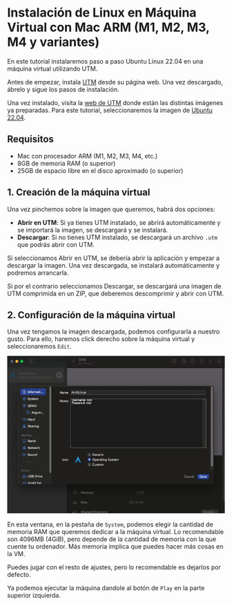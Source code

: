 # Instalación de Linux en Máquina Virtual con Mac ARM (M1, M2, M3, M4 y variantes)


En este tutorial instalaremos paso a paso Ubuntu Linux 22.04 en una máquina virtual utilizando UTM.

Antes de empezar, instala [UTM](https://mac.getutm.app/) desde su página web. Una vez descargado, ábrelo y sigue los pasos de instalación.

Una vez instalado, visita la [web de UTM](https://mac.getutm.app/gallery/) donde están las distintas imágenes ya preparadas. Para este tutorial, seleccionaremos la imagen de [Ubuntu 22.04](https://mac.getutm.app/gallery/ubuntu-20-04).

## Requisitos
- Mac con procesador ARM (M1, M2, M3, M4, etc.)
- 8GB de memoria RAM (o superior)
- 25GB de espacio libre en el disco aproximado (o superior)

## 1. Creación de la máquina virtual
Una vez pinchemos sobre la imagen que queremos, habrá dos opciones:
- **Abrir en UTM**: Si ya tienes UTM instalado, se abrirá automáticamente y se importará la imagen, se descargará y se instalará.
- **Descargar**: Si no tienes UTM instalado, se descargará un archivo `.utm` que podrás abrir con UTM.

Si seleccionamos Abrir en UTM, se debería abrir la aplicación y empezar a descargar la imagen. Una vez descargada, se instalará automáticamente y podremos arrancarla.

Si por el contrario seleccionamos Descargar, se descargará una imagen de UTM comprimida en un ZIP, que deberemos descomprimir y abrir con UTM.

## 2. Configuración de la máquina virtual

Una vez tengamos la imagen descargada, podemos configurarla a nuestro gusto. Para ello, haremos click derecho sobre la máquina virtual y seleccionaremos `Edit`. 

![Paso 1](img/mac-vm-install/utm_1.png)

En esta ventana, en la pestaña de `System`, podemos elegir la cantidad de memoria RAM que queremos dedicar a la máquina virtual. Lo recomendable son 4096MB (4GiB), pero depende de la cantidad de memoria con la que cuente tu ordenador. Más memoria implica que puedes hacer más cosas en la VM.

Puedes jugar con el resto de ajustes, pero lo recomendable es dejarlos por defecto.

Ya podemos ejecutar la máquina dandole al botón de `Play` en la parte superior izquierda.